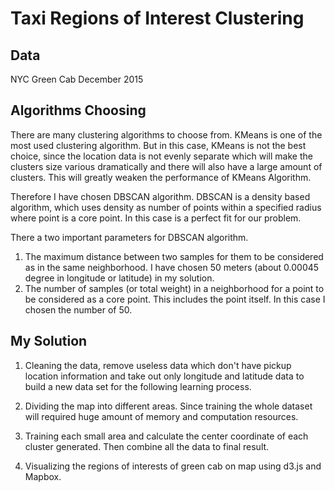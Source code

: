 # Taxi Regions of Interest Clustering

## Data
NYC Green Cab December 2015

## Algorithms Choosing
There are many clustering algorithms to choose from. KMeans is one of the most used clustering algorithm.
But in this case, KMeans is not the best choice, since the location data is not evenly separate which will make the clusters size various dramatically and there will also have a large amount of clusters. This will greatly weaken the performance of KMeans Algorithm.

Therefore I have chosen DBSCAN algorithm. DBSCAN is a density based algorithm, which uses density as number of points within a specified radius where point is a core point. In this case is a perfect fit for our problem.

There a two important parameters for DBSCAN algorithm.
1. The maximum distance between two samples for them to be considered as in the same neighborhood.
  I have chosen 50 meters (about 0.00045 degree in longitude or latitude) in my solution.
2. The number of samples (or total weight) in a neighborhood for a point to be considered as a core point. This includes the point itself.
In this case I chosen the number of 50.


## My Solution

1. Cleaning the data, remove useless data which don't have pickup location information and take out only longitude and latitude data to build a new data set for the following learning process.

2. Dividing the map into different areas. Since training the whole dataset will required huge amount of memory and computation resources.

3. Training each small area and calculate the center coordinate of each cluster generated. Then combine all the data to final result.

4. Visualizing the regions of interests of green cab on map using d3.js and Mapbox.
